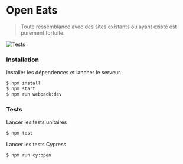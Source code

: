 # Open Eats
> Toute ressemblance avec des sites existants ou ayant existé est purement fortuite.

![Tests](https://github.com/tomdelie/open-eats/workflows/Tests/badge.svg)
### Installation

Installer les dépendences et lancher le serveur.

```sh
$ npm install
$ npm start
$ npm run webpack:dev
```

### Tests

Lancer les tests unitaires
```sh
$ npm test
```

Lancer les tests Cypress
```sh
$ npm run cy:open
```
